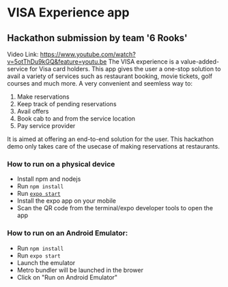 # VISA Experience app
## Hackathon submission by team '6 Rooks'
Video Link: https://www.youtube.com/watch?v=5otThDu9kGQ&feature=youtu.be
The VISA experience is a value-added-service for Visa card holders. This app gives the user a one-stop solution to avail a variety of services such as restaurant booking, movie tickets, golf courses and much more. A very convenient and seemless way to:
1. Make reservations
2. Keep track of pending reservations
3. Avail offers
4. Book cab to and from the service location
5. Pay service provider

It is aimed at offering an end-to-end solution for the user. This hackathon demo only takes care of the usecase of making reservations at restaurants.

### How to run on a physical device
- Install npm and nodejs
- Run `npm install`
- Run [`expo start`](https://docs.expo.io/versions/latest/workflow/expo-cli/)
- Install the expo app on your mobile
- Scan the QR code from the terminal/expo developer tools to open the app

### How to run on an Android Emulator:
- Run `npm install`
- Run `expo start`
- Launch the emulator 
- Metro bundler will be launched in the brower
- Click on "Run on Android Emulator" 

